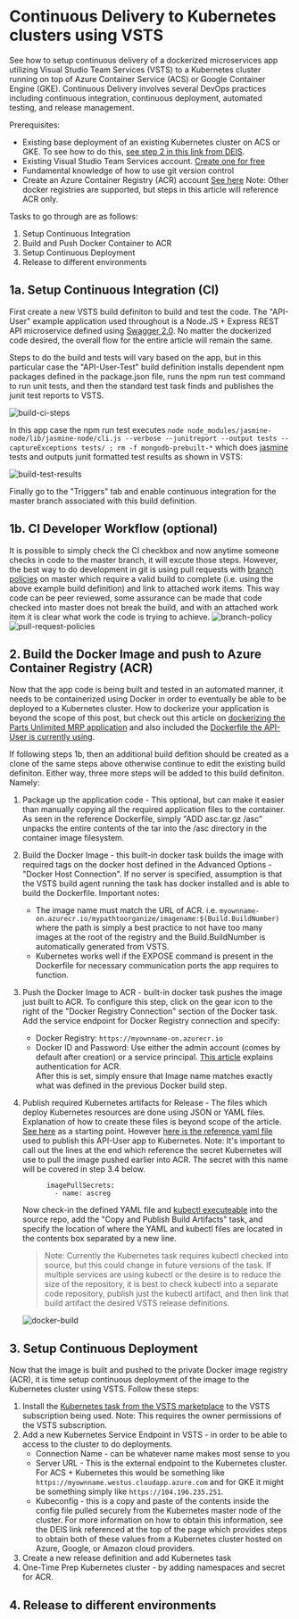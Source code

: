 # Continuous Delivery to Kubernetes clusters using VSTS

See how to setup continuous delivery of a dockerized microservices app utilizing Visual Studio Team Services (VSTS) to a Kubernetes cluster running on top of Azure Container Service (ACS) or Google Container Engine (GKE).  Continuous Delivery involves several DevOps practices including continuous integration, continuous deployment, automated testing, and release management.

Prerequisites:

- Existing base deployment of an existing Kubernetes cluster on ACS or GKE.  To see how to do this, [see step 2 in this link from DEIS](https://deis.com/docs/workflow/quickstart/).
- Existing Visual Studio Team Services account.  [Create one for free](https://go.microsoft.com/fwlink/?LinkId=307137)
- Fundamental knowledge of how to use git version control
- Create an Azure Container Registry (ACR) account [See here](https://docs.microsoft.com/azure/container-registry/container-registry-get-started-portal)  Note: Other docker registries are supported, but steps in this article will reference ACR only.

Tasks to go through are as follows:

1. Setup Continuous Integration
1. Build and Push Docker Container to ACR
1. Setup Continuous Deployment
1. Release to different environments

## 1a. Setup Continuous Integration (CI)

First create a new VSTS build definiton to build and test the code.  The "API-User" example application used throughout is a Node.JS + Express REST API microservice defined using [Swagger 2.0](http://swagger.io/).  No matter the dockerized code desired, the overall flow for the entire article will remain the same.

Steps to do the build and tests will vary based on the app, but in this particular case the "API-User-Test" build definition installs dependent npm packages defined in the package.json file, runs the npm run test command to run unit tests, and then the standard test task finds and publishes the junit test reports to VSTS.

![build-ci-steps](./media/build-ci-steps.jpg)

In this app case the npm run test executes `node node_modules/jasmine-node/lib/jasmine-node/cli.js --verbose --junitreport --output tests --captureExceptions tests/ ; rm -f mongodb-prebuilt-*` which does [jasmine](https://jasmine.github.io/) tests and outputs junit formatted test results as shown in VSTS:

![build-test-results](./media/build-test-results.jpg)


Finally go to the "Triggers" tab and enable continuous integration for the master branch associated with this build definition.

## 1b. CI Developer Workflow (optional)

It is possible to simply check the CI checkbox and now anytime someone checks in code to the master branch, it will excute those steps.  However, the best way to do development in git is using pull requests with [branch policies](https://www.visualstudio.com/en-us/docs/git/branch-policies) on master which require a valid build to complete (i.e. using the above example build definition) and link to attached work items.  This way code can be peer reviewed, some assurance can be made that code checked into master does not break the build, and with an attached work item it is clear what work the code is trying to achieve.
![branch-policy](./media/branch-policy.jpg)
![pull-request-policies](./media/pull-request-policies.jpg)

## 2. Build the Docker Image and push to Azure Container Registry (ACR)

Now that the app code is being built and tested in an automated manner, it needs to be containerized using Docker in order to eventually be able to be deployed to a Kubernetes cluster. How to dockerize your application is beyond the scope of this post, but check out this article on [dockerizing the Parts Unlimited MRP application](https://microsoft.github.io/PartsUnlimitedMRP/adv/adv-21-Docker.html) and also included the [Dockerfile the API-User is currently using](./code/Dockerfile).

If following steps 1b, then an additional build defition should be created as a clone of the same steps above otherwise continue to edit the existing build definiton.  Either way, three more steps will be added to this build definiton. Namely:

1. Package up the application code - This optional, but can make it easier than manually copying all the required application files to the container.  As seen in the reference Dockerfile, simply "ADD asc.tar.gz /asc" unpacks the entire contents of the tar into the /asc directory in the container image filesystem.
1. Build the Docker Image - this built-in docker task builds the image with required tags on the docker host defined in the Advanced Options - "Docker Host Connection".  If no server is specified, assumption is that the VSTS build agent running the task has docker installed and is able to build the Dockerfile.  Important notes:
    - The image name must match the URL of ACR.  i.e. `myownname-on.azurecr.io/mypathtoorganize/imagename:$(Build.BuildNumber)` where the path is simply a best practice to not have too many images at the root of the registry and the Build.BuildNumber is automatically generated from VSTS.
    - Kubernetes works well if the EXPOSE command is present in the Dockerfile for necessary communication ports the app requires to function.
1. Push the Docker Image to ACR - built-in docker task pushes the image just built to ACR.  To configure this step, click on the gear icon to the right of the "Docker Registry Connection" section of the Docker task.  Add the service endpoint for Docker Registry connection and specify:
    - Docker Registry: `https://myownname-on.azurecr.io`
    - Docker ID and Password: Use either the admin account (comes by default after creation) or a service principal.  [This article](https://docs.microsoft.com/azure/container-registry/container-registry-authentication) explains authentication for ACR.  
  After this is set, simply ensure that Image name matches exactly what was defined in the previous Docker build step.

1. Publish required Kubernetes artifacts for Release - The files which deploy Kubernetes resources are done using JSON or YAML files.  Explanation of how to create these files is beyond scope of the article. [See here](https://kubernetes.io/docs/concepts/abstractions/overview/) as a starting point. However [here is the reference yaml file](./code/api-user.yaml) used to publish this API-User app to Kubernetes.  Note: It's important to call out the lines at the end which reference the secret Kubernetes will use to pull the image pushed earlier into ACR.  The secret with this name will be covered in step 3.4 below.

    ``` language: YAML
          imagePullSecrets:
            - name: ascreg
    ```
    Now check-in the defined YAML file and [kubectl executeable](https://kubernetes.io/docs/user-guide/prereqs/) into the source repo, add the "Copy and Publish Build Artifacts" task, and specify the location of where the YAML and kubectl files are located in the contents box separated by a new line.
     > Note: Currently the Kubernetes task requires kubectl checked into source, but this could change in future versions of the task.  If multiple services are using kubectl or the desire is to reduce the size of the repository, it is best to check kubectl into a separate code repository, publish just the kubectl artifact, and then link that build artifact the desired VSTS release definitions.

    ![docker-build](./media/docker-build.jpg)

## 3. Setup Continuous Deployment

Now that the image is built and pushed to the private Docker image registry (ACR), it is time setup continuous deployment of the image to the Kubernetes cluster using VSTS.  Follow these steps:

1. Install the [Kubernetes task from the VSTS marketplace](https://github.com/TsuyoshiUshio/KubernetesTask) to the VSTS subscription being used. Note: This requires the owner permissions of the VSTS subscription.
1. Add a new Kubernetes Service Endpoint in VSTS -  in order to be able to access to the cluster to do deployments.
    - Connection Name - can be whatever name makes most sense to you
    - Server URL - This is the external endpoint to the Kubernetes cluster.  For ACS + Kubernetes this would be something like `https://myownname.westus.cloudapp.azure.com` and for GKE it might be something simply like `https://104.196.235.251`.
    - Kubeconfig - this is a copy and paste of the contents inside the config file pulled securely from the Kubernetes master node of the cluster.  For more information on how to obtain this information, see the DEIS link referenced at the top of the page which provides steps to obtain both of these values from a Kubernetes cluster hosted on Azure, Google, or Amazon cloud providers.
1. Create a new release definition and add Kubernetes task
1. One-Time Prep Kubernetes cluster - by adding namespaces and secret for ACR.

## 4. Release to different environments